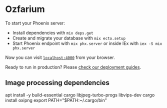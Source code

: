 # Ozfarium

To start your Phoenix server:

  * Install dependencies with `mix deps.get`
  * Create and migrate your database with `mix ecto.setup`
  * Start Phoenix endpoint with `mix phx.server` or inside IEx with `iex -S mix phx.server`

Now you can visit [`localhost:4000`](http://localhost:4000) from your browser.

Ready to run in production? Please [check our deployment guides](https://hexdocs.pm/phoenix/deployment.html).

## Image processing dependencies

apt install -y build-essential cargo libjpeg-turbo-progs libvips-dev
cargo install oxipng
export PATH="$PATH:~/.cargo/bin"
